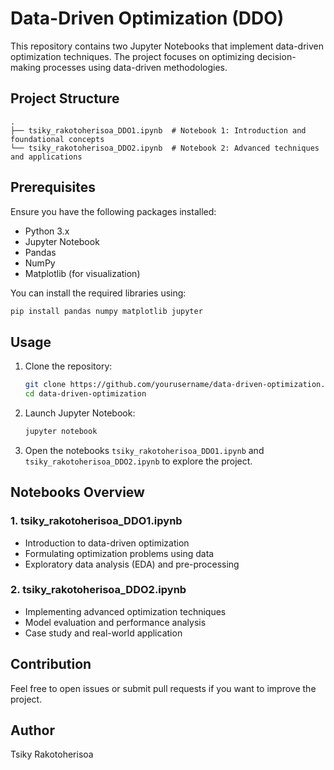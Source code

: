 # Data-Driven Optimization (DDO)

This repository contains two Jupyter Notebooks that implement data-driven optimization techniques. The project focuses on optimizing decision-making processes using data-driven methodologies.

## Project Structure

```
.
├── tsiky_rakotoherisoa_DDO1.ipynb  # Notebook 1: Introduction and foundational concepts
└── tsiky_rakotoherisoa_DDO2.ipynb  # Notebook 2: Advanced techniques and applications
```

## Prerequisites

Ensure you have the following packages installed:

- Python 3.x
- Jupyter Notebook
- Pandas
- NumPy
- Matplotlib (for visualization)

You can install the required libraries using:

```bash
pip install pandas numpy matplotlib jupyter
```

## Usage

1. Clone the repository:

    ```bash
    git clone https://github.com/yourusername/data-driven-optimization.git
    cd data-driven-optimization
    ```

2. Launch Jupyter Notebook:

    ```bash
    jupyter notebook
    ```

3. Open the notebooks `tsiky_rakotoherisoa_DDO1.ipynb` and `tsiky_rakotoherisoa_DDO2.ipynb` to explore the project.

## Notebooks Overview

### 1. tsiky_rakotoherisoa_DDO1.ipynb

- Introduction to data-driven optimization
- Formulating optimization problems using data
- Exploratory data analysis (EDA) and pre-processing

### 2. tsiky_rakotoherisoa_DDO2.ipynb

- Implementing advanced optimization techniques
- Model evaluation and performance analysis
- Case study and real-world application

## Contribution

Feel free to open issues or submit pull requests if you want to improve the project.


## Author

Tsiky Rakotoherisoa

